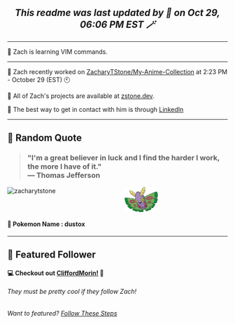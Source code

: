 <h2 align="center" style="font-style: italic; font-weight: bold;">This readme was last updated by 🤖 on Oct 29, 06:06 PM EST 🪄 </h2></a>

---

🤖 Zach is learning VIM commands.

---

🤖 Zach recently worked on [ZacharyTStone/My-Anime-Collection](https://api.github.com/repos/ZacharyTStone/My-Anime-Collection) at 2:23 PM - October 29 (EST) 🕙

🤖 All of Zach's projects are available at [zstone.dev](https://www.zstone.dev/).

🤖 The best way to get in contact with him is through [LinkedIn](https://www.linkedin.com/in/zacharystone42)

---

<!-- Add a Quotes section -->

## 🤖 Random Quote

<h3>
<blockquote>
  "I'm a great believer in luck and I find the harder I work, the more I have of it."
<br>— Thomas Jefferson
</blockquote>
</h3>

<div style="display: flex; flex-wrap: no-wrap; width: 100%; gap: 16px">
        <img width="50%" src="https://github-readme-streak-stats.herokuapp.com/?user=zacharytstone" alt="zacharytstone" />
    <img width="15%" class='poke-img' src='https://raw.githubusercontent.com/PokeAPI/sprites/master/sprites/pokemon/other/dream-world/269.svg' alt='dustox'/>
</div>

#### 🤖 Pokemon Name : dustox</span>

---

## 🤖 Featured Follower

#### 💻 Checkout out [CliffordMorin!](https://github.com/CliffordMorin) 🎉

###### They must be pretty cool if they follow Zach!

###### Want to featured? [Follow These Steps](https://github.com/ZacharyTStone/ZacharyTStone/blob/main/FEATURED_INSTRUCTIONS.md)
